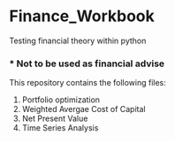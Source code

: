 # Finance_Workbook
Testing financial theory within python
### * Not to be used as financial advise

This repository contains the following files:

1. Portfolio optimization
2. Weighted Avergae Cost of Capital
3. Net Present Value
4. Time Series Analysis
